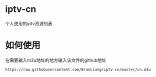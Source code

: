 # iptv-cn
个人使用的iptv资源列表

# 如何使用

在需要输入m3u地址的地方输入该文件的github地址

```
https://raw.githubusercontent.com/BranLiang/iptv-cn/master/cn.m3u
```
